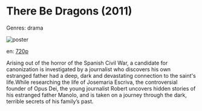 # There Be Dragons (2011)

Genres: drama

![poster](http://image.tmdb.org/t/p/w500/dKgPtWZkHkTeYQRvLTsO0RBYaQZ.jpg)

en:
  [720p](magnet:?xt=urn:btih:1A1C8DEE4B43219BB5796C2A1EFE77C4E533EB0A&tr=udp://glotorrents.pw:6969/announce&tr=udp://tracker.opentrackr.org:1337/announce&tr=udp://torrent.gresille.org:80/announce&tr=udp://tracker.openbittorrent.com:80&tr=udp://tracker.coppersurfer.tk:6969&tr=udp://tracker.leechers-paradise.org:6969&tr=udp://p4p.arenabg.ch:1337&tr=udp://tracker.internetwarriors.net:1337)
  


Arising out of the horror of the Spanish Civil War, a candidate for canonization is investigated by a journalist who discovers his own estranged father had a deep, dark and devastating connection to the saint's life.While researching the life of Josemaria Escriva, the controversial founder of Opus Dei, the young journalist Robert uncovers hidden stories of his estranged father Manolo, and is taken on a journey through the dark, terrible secrets of his family’s past.